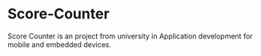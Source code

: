 # Score-Counter
Score Counter is an project from university in Application development for mobile and embedded devices.


